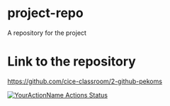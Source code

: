 # project-repo
A repository for the project

# Link to the repository
https://github.com/cice-classroom/2-github-pekoms

[![YourActionName Actions Status](https://github.com/{pekoms}/{project-repo}/workflows/{CI}/badge.svg)](https://github.com/{pekoms}/{project-repo}/actions)
